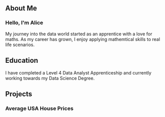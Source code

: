 ## **About Me**
### Hello, I'm Alice
My journey into the data world started as an apprentice with a love for maths. As my career has grown, I enjoy applying mathemtical skills to real life scenarios.
## Education
I have completed a Level 4 Data Analyst Apprenticeship and currently working towards my Data Science Degree. 
##


## **Projects**
### Average USA House Prices
<!--
**a-hopkins18/a-hopkins18** is a ✨ _special_ ✨ repository because its `README.md` (this file) appears on your GitHub profile.


